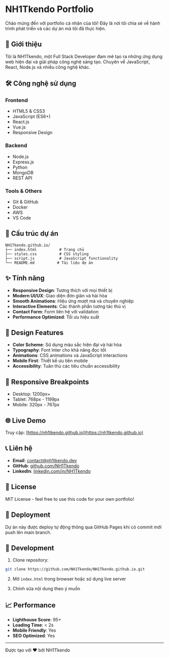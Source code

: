 # NH1Tkendo Portfolio

Chào mừng đến với portfolio cá nhân của tôi! Đây là nơi tôi chia sẻ về hành trình phát triển và các dự án mà tôi đã thực hiện.

## 🚀 Giới thiệu

Tôi là NH1Tkendo, một Full Stack Developer đam mê tạo ra những ứng dụng web hiện đại và giải pháp công nghệ sáng tạo. Chuyên về JavaScript, React, Node.js và nhiều công nghệ khác.

## 🛠️ Công nghệ sử dụng

### Frontend

- HTML5 & CSS3
- JavaScript (ES6+)
- React.js
- Vue.js
- Responsive Design

### Backend

- Node.js
- Express.js
- Python
- MongoDB
- REST API

### Tools & Others

- Git & GitHub
- Docker
- AWS
- VS Code

## 📁 Cấu trúc dự án

```
NH1Tkendo.github.io/
├── index.html          # Trang chủ
├── styles.css          # CSS styling
├── script.js           # JavaScript functionality
└── README.md          # Tài liệu dự án
```

## ✨ Tính năng

- **Responsive Design**: Tương thích với mọi thiết bị
- **Modern UI/UX**: Giao diện đơn giản và hài hòa
- **Smooth Animations**: Hiệu ứng mượt mà và chuyên nghiệp
- **Interactive Elements**: Các thành phần tương tác thú vị
- **Contact Form**: Form liên hệ với validation
- **Performance Optimized**: Tối ưu hiệu suất

## 🎨 Design Features

- **Color Scheme**: Sử dụng màu sắc hiện đại và hài hòa
- **Typography**: Font Inter cho khả năng đọc tốt
- **Animations**: CSS animations và JavaScript interactions
- **Mobile First**: Thiết kế ưu tiên mobile
- **Accessibility**: Tuân thủ các tiêu chuẩn accessibility

## 📱 Responsive Breakpoints

- Desktop: 1200px+
- Tablet: 768px - 1199px
- Mobile: 320px - 767px

## 🌐 Live Demo

Truy cập: [https://nh1tkendo.github.io](https://nh1tkendo.github.io)

## 📞 Liên hệ

- **Email**: contact@nh1tkendo.dev
- **GitHub**: [github.com/NH1Tkendo](https://github.com/NH1Tkendo)
- **LinkedIn**: [linkedin.com/in/NH1Tkendo](https://linkedin.com/in/NH1Tkendo)

## 📄 License

MIT License - feel free to use this code for your own portfolio!

## 🚀 Deployment

Dự án này được deploy tự động thông qua GitHub Pages khi có commit mới push lên main branch.

## 🔧 Development

1. Clone repository:

```bash
git clone https://github.com/NH1Tkendo/NH1Tkendo.github.io.git
```

2. Mở `index.html` trong browser hoặc sử dụng live server

3. Chỉnh sửa nội dung theo ý muốn

## 📈 Performance

- **Lighthouse Score**: 95+
- **Loading Time**: < 2s
- **Mobile Friendly**: Yes
- **SEO Optimized**: Yes

---

Được tạo với ❤️ bởi NH1Tkendo
